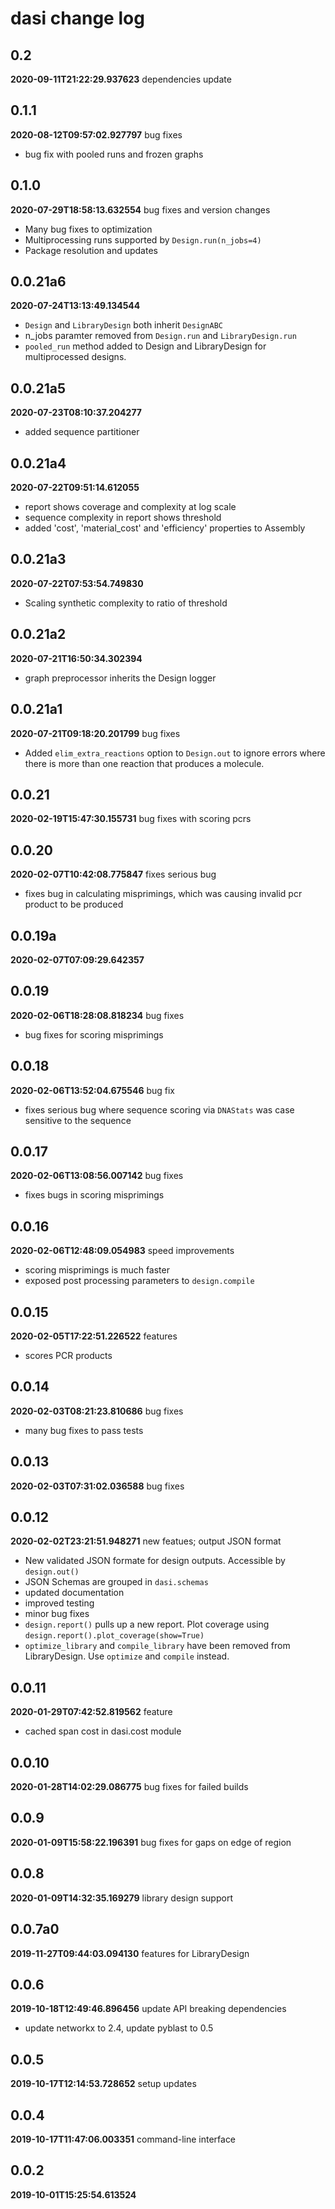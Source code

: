 # dasi change log
## 0.2
**2020-09-11T21:22:29.937623**
dependencies update




## 0.1.1
**2020-08-12T09:57:02.927797**
bug fixes

 - bug fix with pooled runs and frozen graphs


## 0.1.0
**2020-07-29T18:58:13.632554**
bug fixes and version changes

 - Many bug fixes to optimization
 - Multiprocessing runs supported by `Design.run(n_jobs=4)`
 - Package resolution and updates


## 0.0.21a6
**2020-07-24T13:13:49.134544**


 - `Design` and `LibraryDesign` both inherit `DesignABC`
 - n_jobs paramter removed from `Design.run` and `LibraryDesign.run`
 - `pooled_run` method added to Design and LibraryDesign for multiprocessed designs.


## 0.0.21a5
**2020-07-23T08:10:37.204277**


 - added sequence partitioner


## 0.0.21a4
**2020-07-22T09:51:14.612055**


 - report shows coverage and complexity at log scale
 - sequence complexity in report shows threshold
 - added 'cost', 'material_cost' and 'efficiency' properties to Assembly


## 0.0.21a3
**2020-07-22T07:53:54.749830**


 - Scaling synthetic complexity to ratio of threshold


## 0.0.21a2
**2020-07-21T16:50:34.302394**


 - graph preprocessor inherits the Design logger


## 0.0.21a1
**2020-07-21T09:18:20.201799**
bug fixes

 - Added `elim_extra_reactions` option to `Design.out` to ignore errors where there is more than one reaction that produces a molecule.


## 0.0.21
**2020-02-19T15:47:30.155731**
bug fixes with scoring pcrs




## 0.0.20
**2020-02-07T10:42:08.775847**
fixes serious bug

 - fixes bug in calculating misprimings, which was causing invalid pcr product to be produced


## 0.0.19a
**2020-02-07T07:09:29.642357**





## 0.0.19
**2020-02-06T18:28:08.818234**
bug fixes

 - bug fixes for scoring misprimings


## 0.0.18
**2020-02-06T13:52:04.675546**
bug fix

 - fixes serious bug where sequence scoring via `DNAStats` was case sensitive to the sequence


## 0.0.17
**2020-02-06T13:08:56.007142**
bug fixes

 - fixes bugs in scoring misprimings


## 0.0.16
**2020-02-06T12:48:09.054983**
speed improvements

 - scoring misprimings is much faster
 - exposed post processing parameters to `design.compile`


## 0.0.15
**2020-02-05T17:22:51.226522**
features

 - scores PCR products


## 0.0.14
**2020-02-03T08:21:23.810686**
bug fixes

 - many bug fixes to pass tests


## 0.0.13
**2020-02-03T07:31:02.036588**
bug fixes




## 0.0.12
**2020-02-02T23:21:51.948271**
new featues; output JSON format

 - New validated JSON formate for design outputs. Accessible by `design.out()`
 - JSON Schemas are grouped in `dasi.schemas`
 - updated documentation
 - improved testing
 - minor bug fixes
 - `design.report()` pulls up a new report. Plot coverage using `design.report().plot_coverage(show=True)`
 - `optimize_library` and `compile_library` have been removed from LibraryDesign. Use `optimize` and `compile` instead.


## 0.0.11
**2020-01-29T07:42:52.819562**
feature

 - cached span cost in dasi.cost module


## 0.0.10
**2020-01-28T14:02:29.086775**
bug fixes for failed builds




## 0.0.9
**2020-01-09T15:58:22.196391**
bug fixes for gaps on edge of region




## 0.0.8
**2020-01-09T14:32:35.169279**
library design support




## 0.0.7a0
**2019-11-27T09:44:03.094130**
features for LibraryDesign




## 0.0.6
**2019-10-18T12:49:46.896456**
update API breaking dependencies

 - update networkx to 2.4, update pyblast to 0.5


## 0.0.5
**2019-10-17T12:14:53.728652**
setup updates




## 0.0.4
**2019-10-17T11:47:06.003351**
command-line interface




## 0.0.2
**2019-10-01T15:25:54.613524**




